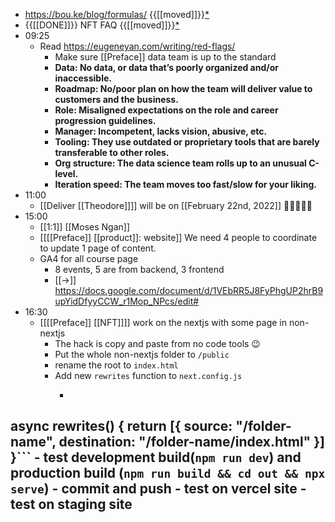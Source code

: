 - https://bou.ke/blog/formulas/ {{[[moved]]}}[*](((KOBDKUohA)))
- {{[[DONE]]}}  NFT FAQ {{[[moved]]}}[*](((SuHoBqpLV)))
- 09:25 
    - Read https://eugeneyan.com/writing/red-flags/
        - Make sure [[Preface]] data team is up to the standard
        - **Data: No data, or data that’s poorly organized and/or inaccessible.**
        - **Roadmap: No/poor plan on how the team will deliver value to customers and the business.**
        - **Role: Misaligned expectations on the role and career progression guidelines.**
        - **Manager: Incompetent, lacks vision, abusive, etc.**
        - **Tooling: They use outdated or proprietary tools that are barely transferable to other roles.**
        - **Org structure: The data science team rolls up to an unusual C-level.**
        - **Iteration speed: The team moves too fast/slow for your liking.**
- 11:00
    - [[Deliver [[Theodore]]]] will be on [[February 22nd, 2022]] 🎉🎉🎉🎉🎉
- 15:00
    - [[1:1]] [[Moses Ngan]]
    - [[[[Preface]] [[product]]: website]] We need 4 people to coordinate to update 1 page of content.
    - GA4 for all course page
        - 8 events, 5 are from backend, 3 frontend
        - [[->]] https://docs.google.com/document/d/1VEbRR5J8FyPhgUP2hrB9upYidDfyyCCW_r1Mop_NPcs/edit#
- 16:30
    - [[[[Preface]] [[NFT]]]] work on the nextjs with some page in non-nextjs
        - The hack is copy and paste from no code tools 😉
        - Put the whole non-nextjs folder to `/public`
        - rename the root to `index.html`
        - Add new `rewrites` function to `next.config.js`
            - ```javascript
async rewrites() {
  return [{
    source: "/folder-name",
    destination: "/folder-name/index.html"
  }]
}```
        - test development build(`npm run dev`) and production build (`npm run build && cd out && npx serve`)
        - commit and push
        - test on vercel site
        - test on staging site
- 
